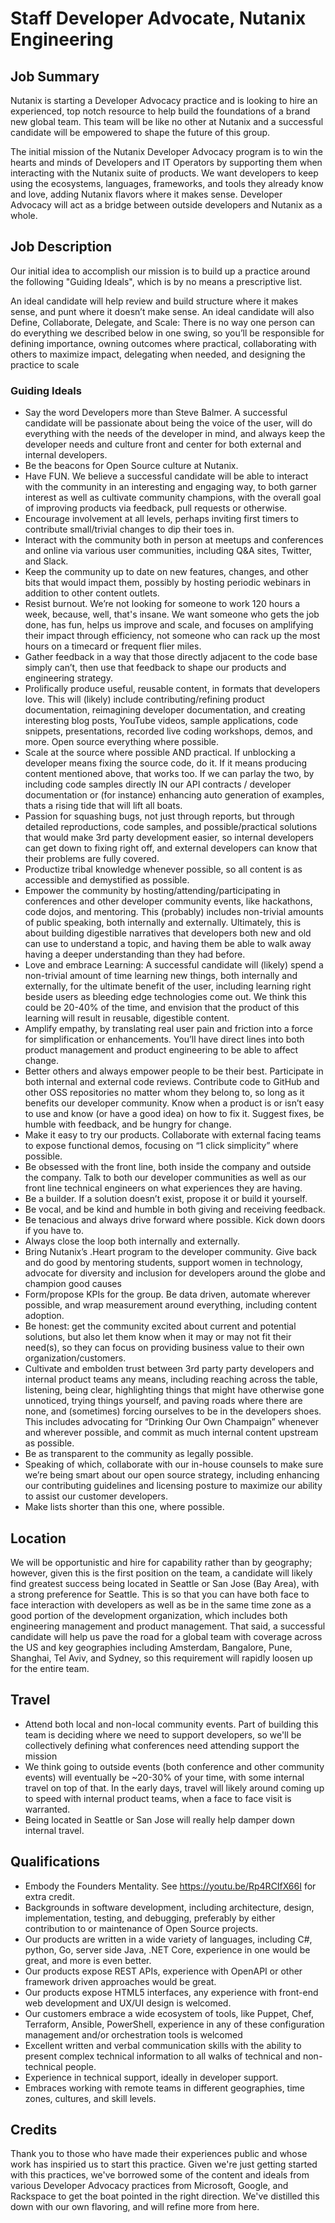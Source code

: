 # Staff Developer Advocate, Nutanix Engineering
## Job Summary
Nutanix is starting a Developer Advocacy practice and is looking to hire an experienced, top notch resource to help build the foundations of a brand new global team. This team will be like no other at Nutanix and a successful candidate will be empowered to shape the future of this group. 

The initial mission of the Nutanix Developer Advocacy program is to win the hearts and minds of Developers and IT Operators by supporting them when interacting with the Nutanix suite of products. We want developers to keep using the ecosystems, languages, frameworks, and tools they already know and love, adding Nutanix flavors where it makes sense. Developer Advocacy will act as a bridge between outside developers and Nutanix as a whole. 

## Job Description
Our initial idea to accomplish our mission is to build up a practice around the following "Guiding Ideals", which is by no means a prescriptive list. 

An ideal candidate will help review and build structure where it makes sense, and punt where it doesn’t make sense. An ideal candidate will also Define, Collaborate, Delegate, and Scale: There is no way one person can do everything we described below in one swing, so you’ll be responsible for defining importance, owning outcomes where practical, collaborating with others to maximize impact, delegating when needed, and designing the practice to scale

### Guiding Ideals
* Say the word Developers more than Steve Balmer. A successful candidate will be passionate about being the voice of the user, will do everything with the needs of the developer in mind, and always keep the developer needs and culture front and center for both external and internal developers. 
* Be the beacons for Open Source culture at Nutanix. 
* Have FUN. We believe a successful candidate will be able to interact with the community in an interesting and engaging way, to both garner interest as well as cultivate community champions, with the overall goal of improving products via feedback, pull requests or otherwise.
* Encourage involvement at all levels, perhaps inviting first timers to contribute small/trivial changes to dip their toes in.
* Interact with the community both in person at meetups and conferences and online via various user communities, including Q&A sites, Twitter, and Slack.
* Keep the community up to date on new features, changes, and other bits that would impact them, possibly by hosting periodic webinars in addition to other content outlets.
* Resist burnout. We’re not looking for someone to work 120 hours a week, because, well, that's insane. We want someone who gets the job done, has fun, helps us improve and scale, and focuses on amplifying their impact through efficiency, not someone who can rack up the most hours on a timecard or frequent flier miles. 
* Gather feedback in a way that those directly adjacent to the code base simply can’t, then use that feedback to shape our products and engineering strategy.
* Prolifically produce useful, reusable content, in formats that developers love. This will (likely) include contributing/refining product documentation, reimagining developer documentation, and creating interesting blog posts, YouTube videos, sample applications, code snippets, presentations, recorded live coding workshops, demos, and more. Open source everything where possible.
* Scale at the source where possible AND practical. If unblocking a developer means fixing the source code, do it. If it means producing content mentioned above, that works too. If we can parlay the two, by including code samples directly IN our API contracts / developer documentation or (for instance) enhancing auto generation of examples, thats a rising tide that will lift all boats.
* Passion for squashing bugs, not just through reports, but through detailed reproductions, code samples, and possible/practical solutions that would make 3rd party development easier, so internal developers can get down to fixing right off, and external developers can know that their problems are fully covered.
* Productize tribal knowledge whenever possible, so all content is as accessible and demystified as possible.
* Empower the community by hosting/attending/participating in conferences and other developer community events, like hackathons, code dojos, and mentoring. This (probably) includes non-trivial amounts of public speaking, both internally and externally. Ultimately, this is about building digestible narratives that developers both new and old can use to understand a topic, and having them be able to walk away having a deeper understanding than they had before.
* Love and embrace Learning: A successful candidate will (likely) spend a non-trivial amount of time learning new things, both internally and externally, for the ultimate benefit of the user, including learning right beside users as bleeding edge technologies come out. We think this could be 20-40% of the time, and envision that the product of this learning will result in reusable, digestible content.
* Amplify empathy, by translating real user pain and friction into a force for simplification or enhancements. You’ll have direct lines into both product management and product engineering to be able to affect change.
* Better others and always empower people to be their best. Participate in both internal and external code reviews. Contribute code to GitHub and other OSS repositories no matter whom they belong to, so long as it benefits our developer community. Know when a product is or isn’t easy to use and know (or have a good idea) on how to fix it. Suggest fixes, be humble with feedback, and be hungry for change. 
* Make it easy to try our products. Collaborate with external facing teams to expose functional demos, focusing on “1 click simplicity” where possible.
* Be obsessed with the front line, both inside the company and outside the company. Talk to both our developer communities as well as our front line technical engineers on what experiences they are having.
* Be a builder. If a solution doesn’t exist, propose it or build it yourself. 
* Be vocal, and be kind and humble in both giving and receiving feedback. 
* Be tenacious and always drive forward where possible. Kick down doors if you have to.
* Always close the loop both internally and externally.
* Bring Nutanix’s .Heart program to the developer community. Give back and do good by mentoring students, support women in technology, advocate for diversity and inclusion for developers around the globe and champion good causes
* Form/propose KPIs for the group. Be data driven, automate wherever possible, and wrap measurement around everything, including content adoption.
* Be honest: get the community excited about current and potential solutions, but also let them know when it may or may not fit their need(s), so they can focus on providing business value to their own organization/customers.  
* Cultivate and embolden trust between 3rd party party developers and internal product teams any means, including reaching across the table, listening, being clear, highlighting things that might have otherwise gone unnoticed, trying things yourself, and paving roads where there are none, and (sometimes) forcing ourselves to be in the developers shoes. This includes advocating for “Drinking Our Own Champaign” whenever and wherever possible, and commit as much internal content upstream as possible.
* Be as transparent to the community as legally possible.
* Speaking of which, collaborate with our in-house counsels to make sure we’re being smart about our open source strategy, including enhancing our contributing guidelines and licensing posture to maximize our ability to assist our customer developers.
* Make lists shorter than this one, where possible.

## Location
We will be opportunistic and hire for capability rather than by geography; however, given this is the first position on the team, a candidate will likely find greatest success being located in Seattle or San Jose (Bay Area), with a strong preference for Seattle. 
This is so that you can have both face to face interaction with developers as well as be in the same time zone as a good portion of the development organization, which includes both engineering management and product management. 
That said, a successful candidate will help us pave the road for a global team with coverage across the US and key geographies including Amsterdam, Bangalore, Pune, Shanghai, Tel Aviv, and Sydney, so this requirement will rapidly loosen up for the entire team.

## Travel
* Attend both local and non-local community events. Part of building this team is deciding where we need to support developers, so we'll be collectively defining what conferences need attending support the mission
* We think going to outside events (both conference and other community events) will eventually be ~20-30% of your time, with some internal travel on top of that. In the early days, travel will likely around coming up to speed with internal product teams, when a face to face visit is warranted.
* Being located in Seattle or San Jose will really help damper down internal travel.

## Qualifications
* Embody the Founders Mentality. See https://youtu.be/Rp4RCIfX66I for extra credit.
* Backgrounds in software development, including architecture, design, implementation, testing, and debugging, preferably by either contribution to or maintenance of Open Source projects. 
* Our products are written in a wide variety of languages, including C#, python, Go, server side Java, .NET Core, experience in one would be great, and more is even better.
* Our products expose REST APIs, experience with OpenAPI or other framework driven approaches would be great.
* Our products expose HTML5 interfaces, any experience with front-end web development and UX/UI design is welcomed.
* Our customers embrace a wide ecosystem of tools, like Puppet, Chef, Terraform, Ansible, PowerShell, experience in any of these configuration management and/or orchestration tools is welcomed
* Excellent written and verbal communication skills with the ability to present complex technical information to all walks of technical and non-technical people.
* Experience in technical support, ideally in developer support.
* Embraces working with remote teams in different geographies, time zones, cultures, and skill levels.

## Credits
Thank you to those who have made their experiences public and whose work has inspiried us to start this practice. Given we're just getting started with this practices, we've borrowed some of the content and ideals from various Developer Advocacy practices from Microsoft, Google, and Rackspace to get the boat pointed in the right direction. We've distilled this down with our own flavoring, and will refine more from here.